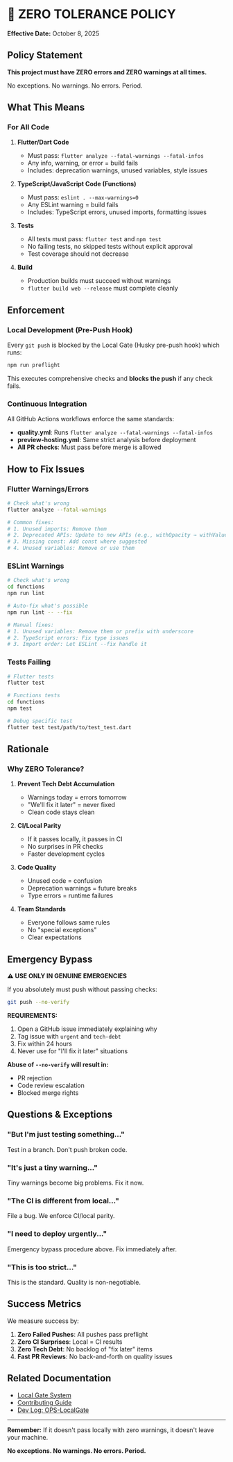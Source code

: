 # 🚨 ZERO TOLERANCE POLICY

**Effective Date:** October 8, 2025

## Policy Statement

**This project must have ZERO errors and ZERO warnings at all times.**

No exceptions. No warnings. No errors. Period.

## What This Means

### For All Code

1. **Flutter/Dart Code**
   - Must pass: `flutter analyze --fatal-warnings --fatal-infos`
   - Any info, warning, or error = build fails
   - Includes: deprecation warnings, unused variables, style issues

2. **TypeScript/JavaScript Code (Functions)**
   - Must pass: `eslint . --max-warnings=0`
   - Any ESLint warning = build fails
   - Includes: TypeScript errors, unused imports, formatting issues

3. **Tests**
   - All tests must pass: `flutter test` and `npm test`
   - No failing tests, no skipped tests without explicit approval
   - Test coverage should not decrease

4. **Build**
   - Production builds must succeed without warnings
   - `flutter build web --release` must complete cleanly

## Enforcement

### Local Development (Pre-Push Hook)

Every `git push` is blocked by the Local Gate (Husky pre-push hook) which runs:

```bash
npm run preflight
```

This executes comprehensive checks and **blocks the push** if any check fails.

### Continuous Integration

All GitHub Actions workflows enforce the same standards:

- **quality.yml**: Runs `flutter analyze --fatal-warnings --fatal-infos`
- **preview-hosting.yml**: Same strict analysis before deployment
- **All PR checks**: Must pass before merge is allowed

## How to Fix Issues

### Flutter Warnings/Errors

```bash
# Check what's wrong
flutter analyze --fatal-warnings

# Common fixes:
# 1. Unused imports: Remove them
# 2. Deprecated APIs: Update to new APIs (e.g., withOpacity → withValues)
# 3. Missing const: Add const where suggested
# 4. Unused variables: Remove or use them
```

### ESLint Warnings

```bash
# Check what's wrong
cd functions
npm run lint

# Auto-fix what's possible
npm run lint -- --fix

# Manual fixes:
# 1. Unused variables: Remove them or prefix with underscore
# 2. TypeScript errors: Fix type issues
# 3. Import order: Let ESLint --fix handle it
```

### Tests Failing

```bash
# Flutter tests
flutter test

# Functions tests
cd functions
npm test

# Debug specific test
flutter test test/path/to/test_test.dart
```

## Rationale

### Why ZERO Tolerance?

1. **Prevent Tech Debt Accumulation**
   - Warnings today = errors tomorrow
   - "We'll fix it later" = never fixed
   - Clean code stays clean

2. **CI/Local Parity**
   - If it passes locally, it passes in CI
   - No surprises in PR checks
   - Faster development cycles

3. **Code Quality**
   - Unused code = confusion
   - Deprecation warnings = future breaks
   - Type errors = runtime failures

4. **Team Standards**
   - Everyone follows same rules
   - No "special exceptions"
   - Clear expectations

## Emergency Bypass

**⚠️ USE ONLY IN GENUINE EMERGENCIES**

If you absolutely must push without passing checks:

```bash
git push --no-verify
```

**REQUIREMENTS:**
1. Open a GitHub issue immediately explaining why
2. Tag issue with `urgent` and `tech-debt`
3. Fix within 24 hours
4. Never use for "I'll fix it later" situations

**Abuse of `--no-verify` will result in:**
- PR rejection
- Code review escalation
- Blocked merge rights

## Questions & Exceptions

### "But I'm just testing something..."

Test in a branch. Don't push broken code.

### "It's just a tiny warning..."

Tiny warnings become big problems. Fix it now.

### "The CI is different from local..."

File a bug. We enforce CI/local parity.

### "I need to deploy urgently..."

Emergency bypass procedure above. Fix immediately after.

### "This is too strict..."

This is the standard. Quality is non-negotiable.

## Success Metrics

We measure success by:

1. **Zero Failed Pushes**: All pushes pass preflight
2. **Zero CI Surprises**: Local = CI results
3. **Zero Tech Debt**: No backlog of "fix later" items
4. **Fast PR Reviews**: No back-and-forth on quality issues

## Related Documentation

- [Local Gate System](./local-gate.md)
- [Contributing Guide](../../README.md#contributing)
- [Dev Log: OPS-LocalGate](../../dev-log/operations/2025-10-08-ops-localgate.md)

---

**Remember:** If it doesn't pass locally with zero warnings, it doesn't leave your machine.

**No exceptions. No warnings. No errors. Period.**
